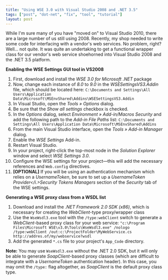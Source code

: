 ```yaml
---
title: "Using WSE 3.0 with Visual Studio 2008 and .NET 3.5"
tags: ["post", "dot-net", "fix", "tool", "tutorial"]
layout: post
---
```


While I'm sure many of you have "moved on" to Visual Studio 2010, there
are a large number of us still using 2008. Recently, my shop needed to
write some code for interfacing with a vendor's web services. No
problem, right? Well… not quite. It was quite an undertaking to get a
functional wrapper class for our vendor's web service shoehorned into
Visual Studio 2008 and the .NET 3.5 platform.<!--more-->

**Enabling the WSE Settings GUI tool in VS2008**

1. First, download and install the _WSE 3.0 for Microsoft .NET_ package
2. Now, change each instance of _8.0_ to _9.0_ in the
   _WSESettingsVS3.Addin_ file, which should be located here:
   `C:\Documents and Settings\All Users\Application Data\Microsoft\MSEnvShared\Addins\WSESettingsVS3.Addin`
3. In Visual Studio, open the _Tools » Options_ dialog.
4. Be sure that the _Show all settings_ checkbox is checked.
5. In the _Options_ dialog, select _Environment » Add-in/Macros
   Security_ and add the following path to the _Add-in File Paths_
   list:
   `C:\Documents and Settings\All Users\Application Data\Microsoft\MSEnvShared\Addins`
6. From the main Visual Studio interface, open the _Tools » Add-in
   Manager_ dialog.
7. Enable the _WSE Settings_ Add-in.
8. Restart Visual Studio.
9. In your project, right-click the top-most node in the _Solution
   Explorer_ window and select _WSE Settings 3.0_.
10. Configure the WSE settings for your project—this will add the
    necessary references and `Web.config` directives.
11. **[OPTIONAL]** If you will be using an authentication mechanism
    which relies on a _UsernameToken_, be sure to set up a
    _UsernameToken Provider</i.>Security Tokens Managers_ section of the
    _Security_ tab of the WSE settings.

**Generating a WSE proxy class from a WSDL list**

1. Download and install the _.NET Framework 2.0 SDK (x86)_, which is
   necessary for creating the _WebClient_-type proxy/wrapper class
2. Use the `WseWsdl3.exe` tool with the `/type:webClient` switch to
   generate a _WebClient_-based proxy class for your web service:
   `"c:\Program Files\Microsoft WSE\v3.0\Tools\WseWsdl3.exe" /nologo /type:webClient /out:c:\ProjectFolder\MyWebService.cs http://addres.of/my/webservice?wsdl`
3. Add the generated `*.cs` file to your project's
   `App_Code` directory.

**Note:** You may use `WseWsdl3.exe` without the .NET 2.0 SDK, but it
will only be able to generate _SoapClient_-based proxy classes (which
are difficult to integrate with a _UsernameToken_ authentication
header). In this case, you may omit the `/type:` flag altogether, as
_SoapClient_ is the default proxy class type.
